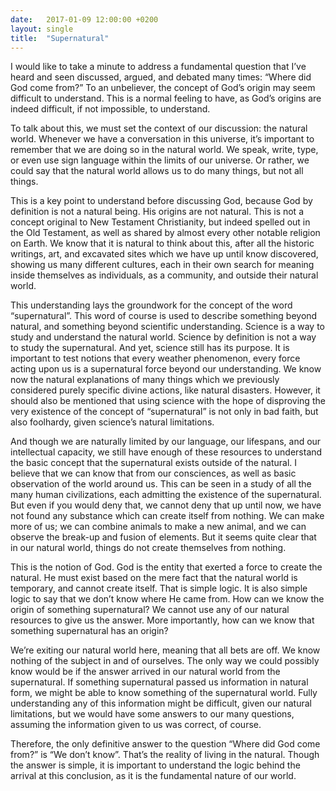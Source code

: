 ```yaml
---
date:   2017-01-09 12:00:00 +0200
layout: single
title:  "Supernatural"
---
```

I would like to take a minute to address a fundamental question that I’ve heard and seen discussed, argued, and debated many times: “Where did God come from?” To an unbeliever, the concept of God’s origin may seem difficult to understand. This is a normal feeling to have, as God’s origins are indeed difficult, if not impossible, to understand.

To talk about this, we must set the context of our discussion: the natural world. Whenever we have a conversation in this universe, it’s important to remember that we are doing so in the natural world. We speak, write, type, or even use sign language within the limits of our universe. Or rather, we could say that the natural world allows us to do many things, but not all things.

This is a key point to understand before discussing God, because God by definition is not a natural being. His origins are not natural. This is not a concept original to New Testament Christianity, but indeed spelled out in the Old Testament, as well as shared by almost every other notable religion on Earth. We know that it is natural to think about this, after all the historic writings, art, and excavated sites which we have up until know discovered, showing us many different cultures, each in their own search for meaning inside themselves as individuals, as a community, and outside their natural world.

This understanding lays the groundwork for the concept of the word “supernatural”. This word of course is used to describe something beyond natural, and something beyond scientific understanding. Science is a way to study and understand the natural world. Science by definition is not a way to study the supernatural. And yet, science still has its purpose. It is important to test notions that every weather phenomenon, every force acting upon us is a supernatural force beyond our understanding. We know now the natural explanations of many things which we previously considered purely specific divine actions, like natural disasters. However, it should also be mentioned that using science with the hope of disproving the very existence of the concept of “supernatural” is not only in bad faith, but also foolhardy, given science’s natural limitations.

And though we are naturally limited by our language, our lifespans, and our intellectual capacity, we still have enough of these resources to understand the basic concept that the supernatural exists outside of the natural. I believe that we can know that from our consciences, as well as basic observation of the world around us. This can be seen in a study of all the many human civilizations, each admitting the existence of the supernatural. But even if you would deny that, we cannot deny that up until now, we have not found any substance which can create itself from nothing. We can make more of us; we can combine animals to make a new animal, and we can observe the break-up and fusion of elements. But it seems quite clear that in our natural world, things do not create themselves from nothing.

This is the notion of God. God is the entity that exerted a force to create the natural. He must exist based on the mere fact that the natural world is temporary, and cannot create itself. That is simple logic. It is also simple logic to say that we don’t know where He came from. How can we know the origin of something supernatural? We cannot use any of our natural resources to give us the answer. More importantly, how can we know that something supernatural has an origin?

We’re exiting our natural world here, meaning that all bets are off. We know nothing of the subject in and of ourselves. The only way we could possibly know would be if the answer arrived in our natural world from the supernatural. If something supernatural passed us information in natural form, we might be able to know something of the supernatural world. Fully understanding any of this information might be difficult, given our natural limitations, but we would have some answers to our many questions, assuming the information given to us was correct, of course.

Therefore, the only definitive answer to the question “Where did God come from?” is “We don’t know”. That’s the reality of living in the natural. Though the answer is simple, it is important to understand the logic behind the arrival at this conclusion, as it is the fundamental nature of our world.
